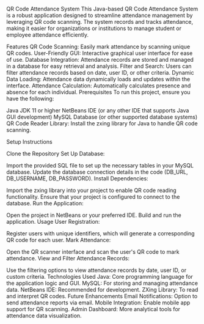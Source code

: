 QR Code Attendance System
This Java-based QR Code Attendance System is a robust application designed to streamline attendance management by leveraging QR code scanning. The system records and tracks attendance, making it easier for organizations or institutions to manage student or employee attendance efficiently.

Features
QR Code Scanning: Easily mark attendance by scanning unique QR codes.
User-Friendly GUI: Interactive graphical user interface for ease of use.
Database Integration: Attendance records are stored and managed in a database for easy retrieval and analysis.
Filter and Search: Users can filter attendance records based on date, user ID, or other criteria.
Dynamic Data Loading: Attendance data dynamically loads and updates within the interface.
Attendance Calculation: Automatically calculates presence and absence for each individual.
Prerequisites
To run this project, ensure you have the following:

Java JDK 11 or higher
NetBeans IDE (or any other IDE that supports Java GUI development)
MySQL Database (or other supported database systems)
QR Code Reader Library: Install the zxing library for Java to handle QR code scanning.



Setup Instructions

Clone the Repository
Set Up Database:

Import the provided SQL file  to set up the necessary tables in your MySQL database.
Update the database connection details in the code (DB_URL, DB_USERNAME, DB_PASSWORD).
Install Dependencies:

Import the zxing library into your project to enable QR code reading functionality.
Ensure that your project is configured to connect to the database.
Run the Application:

Open the project in NetBeans or your preferred IDE.
Build and run the application.
Usage
User Registration:

Register users with unique identifiers, which will generate a corresponding QR code for each user.
Mark Attendance:

Open the QR scanner interface and scan the user's QR code to mark attendance.
View and Filter Attendance Records:

Use the filtering options to view attendance records by date, user ID, or custom criteria.
Technologies Used
Java: Core programming language for the application logic and GUI.
MySQL: For storing and managing attendance data.
NetBeans IDE: Recommended for development.
ZXing Library: To read and interpret QR codes.
Future Enhancements
Email Notifications: Option to send attendance reports via email.
Mobile Integration: Enable mobile app support for QR scanning.
Admin Dashboard: More analytical tools for attendance data visualization.
